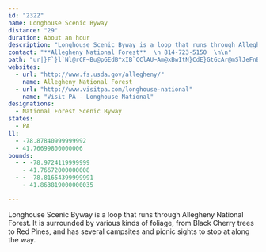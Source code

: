 ```yaml
---
id: "2322"
name: Longhouse Scenic Byway
distance: "29"
duration: About an hour
description: "Longhouse Scenic Byway is a loop that runs through Allegheny National Forest.  It is surrounded by various kinds of foliage, from Black Cherry trees to Red Pines, and has several campsites and picnic sights to stop at along the way."
contact: "**Allegheny National Forest**  \n 814-723-5150  \n\n"
path: "ur|}F`}l`Nl@rCF~Bu@pGEdB^xIB`CClAU~Am@xBwItN}CdE}GtGcAr@mSlJeFnBg@b@mElGuBfBqFjDoBzA_@l@_@~@w@fC_BpBwHzHcAdBUx@}CvTYpCBfAFr@l@pCdAfC`AxAbD`CPVXt@ExBYd@y@d@[?{Dq@wGk@uBMsB_@s@S_DkBcAGy@XkExFuCzFiC`Jc@fA{LtUiAdByC`CsPxLeBx@cB`@{LfAcC|@uJzGsB~AsAlD{@xA}@`AsAj@i@J{AFc@Gy@i@iDmDcAa@s@?}Cj@{QlFgB~@yDvDi@bAi@~AyBvKyBlOElA@`@d@vAp@j@bF~CfIzDvCfB^p@NfAI~@OXi@j@mATmHVo@J_Ah@s@v@yArB}H`McCdEgA`DeArIJfBjGtJvCrIThA^jECfA[fB_@n@_@@mBAgGmC_AWwDmAuAMmF~@{F|B_Aj@OK{HtMsClDmDjDuTjRsA|AOdADhAXdBlCnJ^~@h@b@xBFnDg@x@Th@p@Hp@KnAmAbCiDhFyAjDa@fCjBrIJrBc@hB[^s@\\u@Fy@[qJmIoI{J_FyEuLuIo@Yy@Iy@As@LcDxCyAdBiA`Ay@VyADo@Qm@g@e@w@qDmHkAi@yA@aBdA_CfFu@xCwA|Lq@vCgBfFoB|CePjMyKvHcBBsA_@iBsAkAq@oAYiAGeKrA_Be@i@]cAgCcBuIsCcJwAkD_@yAy@sAiHaJyCaDwBgDoBeBrF}UnPuq@tAmGhByGtM_k@`@aDZuDNeD?gHiCop@_@mEgAoIiByJiBiHoCgIgCaGcBeDm^_j@aAaByB{EkB_F}BiJw@eFy@oJQmIN{NhAsm@JaK|Ayx@NaFr@aJ~@aHlBkKzLwl@bBmJj@yFLgCD_G]oKcHgwA}@kJq@iF}AwIiNml@uCcLYcB]iEq@kFY{EOmE?yETuFr@{JdAyGxDiRrB}Kjh@tZ`HvFxD`EhE`FjInKlF`IlE~IjGpO~CfGdI~JbHlFfF~EhC|CpG~KlDzElExEbUtPzm@re@lHfFzM`Ifg@xXj@V|AxAdAvApCbGxA`IlY`_B`I|d@x@pG|AnO^fFd@zI^xMR~Ss@~`@C~CBxCNlDHfBZdD~@|FrBvIbLxXhClDr@p@nAd@tCf@xA@bBIx@WvAk@fMuIlD_DvC{DlEiIbEkJ^oAZkB`AgJ`AiElDeIvG}MhAsCjIa[|AwEhBeElAsBdEaFfCwBbGiDzLsD|CqAtLaHtLeGrRkLrLwHrLcHxIaGpB_A"
websites:
  - url: "http://www.fs.usda.gov/allegheny/"
    name: Allegheny National Forest
  - url: "http://www.visitpa.com/longhouse-national"
    name: "Visit PA - Longhouse National"
designations:
  - National Forest Scenic Byway
states:
  - PA
ll:
  - -78.87840999999992
  - 41.76699800000006
bounds:
  - - -78.9724119999999
    - 41.76672000000008
  - - -78.81654399999991
    - 41.863819000000035

---
```


Longhouse Scenic Byway is a loop that runs through Allegheny National Forest.  It is surrounded by various kinds of foliage, from Black Cherry trees to Red Pines, and has several campsites and picnic sights to stop at along the way.
